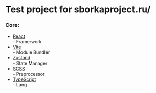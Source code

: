 <h1>Test project for sborkaproject.ru/</h1>

<h3>Core:</h3>
<ul>
 <li><a target="_blank" href="https://reactjs.org/">React</a></li> - Framerwork
  <li><a target="_blank" href="https://vitejs.dev/">Vite</a></li> - Module Bundler
 <li><a target="_blank" href="https://github.com/pmndrs/zustand">Zustand</a></li> - State Manager
 <li><a target="_blank" href="https://sass-lang.com/">SCSS</a></li> - Preprocessor
 <li><a target="_blank" href="https://www.typescriptlang.org/">TypeScript</a></li> - Lang
</ul>
